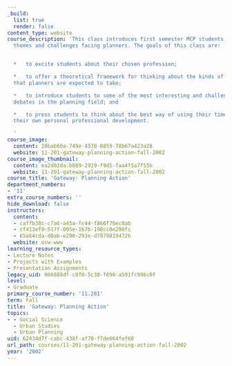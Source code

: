 ```yaml
---
_build:
  list: true
  render: false
content_type: website
course_description: 'This class introduces first semester MCP students to the persistent
  themes and challenges facing planners. The goals of this class are:


  *   to excite students about their chosen profession;

  *   to offer a theoretical framework for thinking about the kinds of interventions
  that planners are expected to take;

  *   to introduce students to some of the most interesting and challenging theoretical
  debates in the planning field; and

  *   to press students to think about the best way of using their time to ensure
  their own personal professional development.

  '
course_image:
  content: 28bab60a-749e-4570-8859-78b67a423a28
  website: 11-201-gateway-planning-action-fall-2002
course_image_thumbnail:
  content: ea2d02da-b889-2919-f9d5-faa4f5a7f55b
  website: 11-201-gateway-planning-action-fall-2002
course_title: 'Gateway: Planning Action'
department_numbers:
- '11'
extra_course_numbers: ''
hide_download: false
instructors:
  content:
  - caffb38c-c7a6-a45a-fc44-f866f76ec0ab
  - cf413ef9-517f-095e-1b7b-198cc0e290fc
  - 65a64cda-d0ab-e200-293e-d7879819472b
  website: ocw-www
learning_resource_types:
- Lecture Notes
- Projects with Examples
- Presentation Assignments
legacy_uid: 066888df-c8f0-5c30-f090-a591fc996c0f
level:
- Graduate
primary_course_number: '11.201'
term: Fall
title: 'Gateway: Planning Action'
topics:
- - Social Science
  - Urban Studies
  - Urban Planning
uid: 62434d7f-cabc-438f-af70-f7de664fef60
url_path: courses/11-201-gateway-planning-action-fall-2002
year: '2002'
---
```

